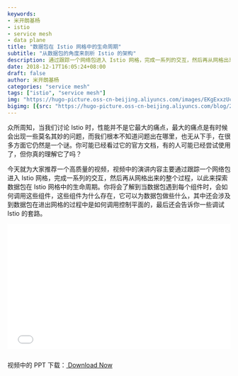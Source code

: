 ```yaml
---
keywords:
- 米开朗基杨
- istio
- service mesh
- data plane
title: "数据包在 Istio 网格中的生命周期"
subtitle: "从数据包的角度来剖析 Istio 的架构"
description: 通过跟踪一个网络包进入 Istio 网格，完成一系列的交互，然后再从网格出来的整个过程，以此来探索数据包在 Istio 网格中的生命周期。
date: 2018-12-17T16:05:24+08:00
draft: false
author: 米开朗基杨
categories: "service mesh"
tags: ["istio", "service mesh"]
img: "https://hugo-picture.oss-cn-beijing.aliyuncs.com/images/EKgExxzUcAABNfM.jpeg"
bigimg: [{src: "https://hugo-picture.oss-cn-beijing.aliyuncs.com/blog/2019-04-27-080627.jpg"}]
---
```


<!--more-->

众所周知，当我们讨论 Istio 时，性能并不是它最大的痛点，最大的痛点是有时候会出现一些莫名其妙的问题，而我们根本不知道问题出在哪里，也无从下手，在很多方面它仍然是一个谜。你可能已经看过它的官方文档，有的人可能已经尝试使用了，但你真的理解它了吗？

今天就为大家推荐一个高质量的视频，视频中的演讲内容主要通过跟踪一个网络包进入 Istio 网格，完成一系列的交互，然后再从网格出来的整个过程，以此来探索数据包在 Istio 网格中的生命周期。你将会了解到当数据包遇到每个组件时，会如何调用这些组件，这些组件为什么存在，它可以为数据包做些什么，其中还会涉及到数据包在进出网格的过程中是如何调用控制平面的，最后还会告诉你一些调试 Istio 的套路。

<div style="position: relative; margin-bottom: 25px; padding-bottom: 56.25%; height: 0; overflow: hidden;">
  <iframe src="//player.bilibili.com/player.html?aid=77780870&cid=133068134&page=1&high_quality=1" style="position: absolute; top: 0; left: 0; width: 100%; height: 100%; border:0;" allowfullscreen="true"></iframe>
</div>

视频中的 PPT 下载：<a id="download" href="https://www.lanzous.com/i7scz1i"><i class="fa fa-download"></i><span> Download Now</span>
</a>

